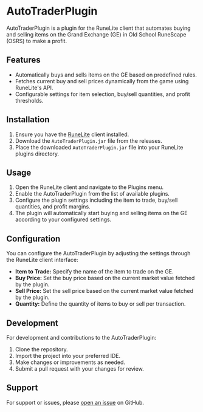 # AutoTraderPlugin

AutoTraderPlugin is a plugin for the RuneLite client that automates buying and selling items on the Grand Exchange (GE) in Old School RuneScape (OSRS) to make a profit.

## Features

- Automatically buys and sells items on the GE based on predefined rules.
- Fetches current buy and sell prices dynamically from the game using RuneLite's API.
- Configurable settings for item selection, buy/sell quantities, and profit thresholds.

## Installation

1. Ensure you have the [RuneLite](https://runelite.net/) client installed.
2. Download the `AutoTraderPlugin.jar` file from the releases.
3. Place the downloaded `AutoTraderPlugin.jar` file into your RuneLite plugins directory.

## Usage

1. Open the RuneLite client and navigate to the Plugins menu.
2. Enable the AutoTraderPlugin from the list of available plugins.
3. Configure the plugin settings including the item to trade, buy/sell quantities, and profit margins.
4. The plugin will automatically start buying and selling items on the GE according to your configured settings.

## Configuration

You can configure the AutoTraderPlugin by adjusting the settings through the RuneLite client interface:

- **Item to Trade:** Specify the name of the item to trade on the GE.
- **Buy Price:** Set the buy price based on the current market value fetched by the plugin.
- **Sell Price:** Set the sell price based on the current market value fetched by the plugin.
- **Quantity:** Define the quantity of items to buy or sell per transaction.

## Development

For development and contributions to the AutoTraderPlugin:

1. Clone the repository.
2. Import the project into your preferred IDE.
3. Make changes or improvements as needed.
4. Submit a pull request with your changes for review.

## Support

For support or issues, please [open an issue](https://github.com/your-repo/issues) on GitHub.
